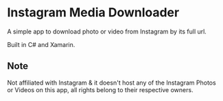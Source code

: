 Instagram Media Downloader
=================

A simple app to download photo or video from Instagram by its full url. 

Built in C# and Xamarin.

Note
---------

Not affiliated with Instagram & it doesn't host any of the Instagram Photos or Videos on this app, all rights belong to their respective owners.